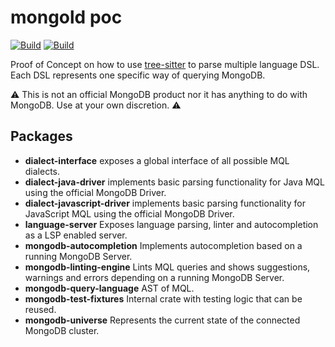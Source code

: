 # mongold poc
[![Build](https://github.com/kmruiz/mongold/actions/workflows/testing.yml/badge.svg)](https://github.com/kmruiz/mongold/actions/workflows/testing.yml)
[![Build](https://github.com/kmruiz/mongold/actions/workflows/security-check.yml/badge.svg)](https://github.com/kmruiz/mongold/actions/workflows/security-check.yml)

Proof of Concept on how to use [tree-sitter](https://tree-sitter.github.io/tree-sitter/) to parse multiple language DSL. Each
DSL represents one specific way of querying MongoDB.

⚠️ This is not an official MongoDB product nor it has anything to do with MongoDB. Use at your own discretion. ⚠️

## Packages
* **dialect-interface** exposes a global interface of all possible MQL dialects.
* **dialect-java-driver** implements basic parsing functionality for Java MQL using the official MongoDB Driver.
* **dialect-javascript-driver** implements basic parsing functionality for JavaScript MQL using the official MongoDB Driver.
* **language-server** Exposes language parsing, linter and autocompletion as a LSP enabled server.
* **mongodb-autocompletion** Implements autocompletion based on a running MongoDB Server.
* **mongodb-linting-engine** Lints MQL queries and shows suggestions, warnings and errors depending on a running MongoDB Server.
* **mongodb-query-language** AST of MQL.
* **mongodb-test-fixtures** Internal crate with testing logic that can be reused.
* **mongodb-universe** Represents the current state of the connected MongoDB cluster.
